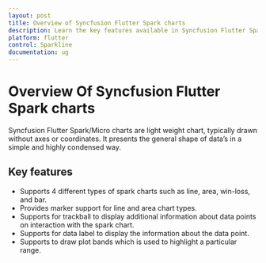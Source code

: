 ```yaml
---
layout: post
title: Overview of Syncfusion Flutter Spark charts
description: Learn the key features available in Syncfusion Flutter Spark chart and overview about Syncfusion Flutter Spark charts
platform: flutter
control: Sparkline
documentation: ug
---
```


# Overview Of Syncfusion Flutter Spark charts

Syncfusion Flutter Spark/Micro charts are light weight chart, typically drawn without axes or coordinates. It presents the general shape of data’s in a simple and highly condensed way.

## Key features

* Supports 4 different types of spark charts such as line, area, win-loss, and bar.
* Provides marker support for line and area chart types.
* Supports for trackball to display additional information about data points on interaction with the spark chart.
* Supports for data label to display the information about the data point.
* Supports to draw plot bands which is used to highlight a particular range.
